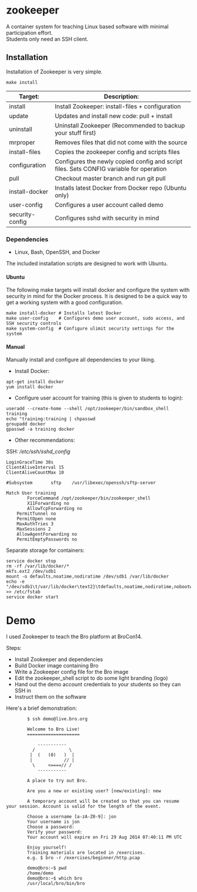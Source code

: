 zookeeper
=========

A container system for teaching Linux based software with minimal participation effort. <br>
Students only need an SSH client.

## Installation

Installation of Zookeeper is very simple.

```shell
make install
```

Target:         |    Description:
----------------|----------------
install         | Install Zookeeper: install-files + configuration
update		| Updates and install new code: pull + install
uninstall       | Uninstall Zookeeper (Recommended to backup your stuff first)
mrproper 	| Removes files that did not come with the source
install-files   | Copies the zookeeper config and scripts files
configuration   | Configures the newly copied config and script files. Sets CONFIG variable for operation
pull  	        | Checkout master branch and run git pull
install-docker  | Installs latest Docker from Docker repo (Ubuntu only)
user-config     | Configures a user account called demo
security-config | Configures sshd with security in mind

### Dependencies

* Linux, Bash, OpenSSH, and Docker

The included installation scripts are designed to work with Ubuntu.

#### Ubuntu

The following make targets will install docker and configure the system with security in mind for the Docker process.
It is designed to be a quick way to get a working system with a good configuration.

```shell
make install-docker	# Installs latest Docker
make user-config	# Configures demo user account, sudo access, and SSH security controls
make system-config 	# Configure ulimit security settings for the system
```

#### Manual

Manually install and configure all dependencies to your liking.

* Install Docker:
```shell
apt-get install docker
yum install docker
```

* Configure user account for training (this is given to students to login):
```shell
useradd --create-home --shell /opt/zookeeper/bin/sandbox_shell training
echo "training:training | chpasswd
groupadd docker
gpasswd -a training docker
```

* Other recommendations:

SSH: _/etc/ssh/sshd_config_

```shell
LoginGraceTime 30s
ClientAliveInterval 15
ClientAliveCountMax 10

#Subsystem       sftp    /usr/libexec/openssh/sftp-server

Match User training
        ForceCommand /opt/zookeeper/bin/zookeeper_shell
        X11Forwarding no
        AllowTcpForwarding no
	PermitTunnel no
	PermitOpen none
	MaxAuthTries 3
	MaxSessions 2
	AllowAgentForwarding no
	PermitEmptyPasswords no
```

Separate storage for containers:

```
service docker stop
rm -rf /var/lib/docker/*
mkfs.ext2 /dev/sdb1
mount -o defaults,noatime,nodiratime /dev/sdb1 /var/lib/docker
echo -e "/dev/sdb1\t/var/lib/docker\text2}\tdefaults,noatime,nodiratime,nobootwait\t0\t1" >> /etc/fstab
service docker start
```

# Demo

I used Zookeeper to teach the Bro platform at BroCon14.

Steps:
* Install Zookeeper and dependencies
* Build Docker image containing Bro
* Write a Zookeeper config file for the Bro image
* Edit the zookeeper_shell script to do some light branding (logo)
* Hand out the demo account credentials to your students so they can SSH in
* Instruct them on the software

Here's a brief demonstration:

```
        $ ssh demo@live.bro.org

        Welcome to Bro Live!
        ====================

            -----------
          /             \
         |  (   (0)   )  |
         |            // |
          \     <====// /
            -----------

        A place to try out Bro.

        Are you a new or existing user? [new/existing]: new

        A temporary account will be created so that you can resume your session. Account is valid for the length of the event.

        Choose a username [a-zA-Z0-9]: jon
        Your username is jon
        Choose a password:
        Verify your password:
        Your account will expire on Fri 29 Aug 2014 07:40:11 PM UTC

        Enjoy yourself!
        Training materials are located in /exercises.
        e.g. $ bro -r /exercises/beginner/http.pcap

        demo@bro:~$ pwd
        /home/demo
        demo@bro:~$ which bro
        /usr/local/bro/bin/bro
```


